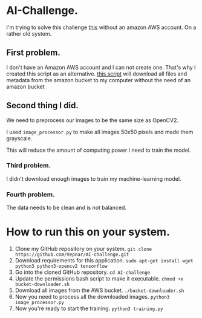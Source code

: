 # AI-Challenge.

I'm trying to solve this challenge [this]("https://github.com/silverbottlep/abid_challenge") without an amazon AWS account. On a rather old system.

## First problem.
I don't have an Amazon AWS account and I can not create one. That's why I created this script as an alternative.
[this script]("https://github.com/Vepnar/AI-challenge/blob/master/bucket-downloader.sh") will download all files and metadata from the amazon bucket to my computer without the need of an amazon bucket

## Second thing I did.
We need to preprocess our images to be the same size as OpenCV2.

I used `image_processor.py` to make all images 50x50 pixels and made them grayscale.

This will reduce the amount of computing power I need to train the model.

### Third problem.
I didn't download enough images to train my machine-learning model. 

### Fourth problem.
The data needs to be clean and is not balanced.

# How to run this on your system.
1. Clone my GitHub repository on your system.
`git clone https://github.com/Vepnar/AI-challenge.git`
2. Download requirements for this application.
`sudo apt-get install wget python3 python3-opencv2 tensorflow`
3. Go into the cloned GitHub repository.
`cd AI-challenge`
4. Update the permissions bash script to make it executable.
`chmod +x bucket-downloader.sh`
5. Download all images from the AWS bucket.
`./bucket-downloader.sh`
6. Now you need to process all the downloaded images.
`python3 image_processor.py`
7. Now you're ready to start the training.
`python3 training.py`   

